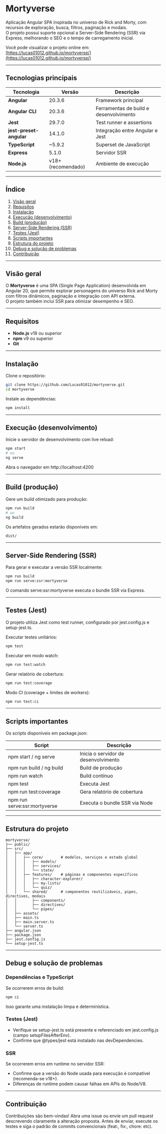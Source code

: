 
# Mortyverse

Aplicação Angular SPA inspirada no universo de Rick and Morty, com recursos de exploração, busca, filtros, paginação e modais.  
O projeto possui suporte opcional a Server-Side Rendering (SSR) via Express, melhorando o SEO e o tempo de carregamento inicial.

Você pode visualizar o projeto online em: [https://lucas01012.github.io/mortyverse/](https://lucas01012.github.io/mortyverse/)

---

## Tecnologias principais

| Tecnologia             | Versão         | Descrição                              |
|------------------------|---------------|----------------------------------------|
| **Angular**            | 20.3.6        | Framework principal                    |
| **Angular CLI**        | 20.3.6        | Ferramentas de build e desenvolvimento |
| **Jest**               | 29.7.0        | Test runner e assertions               |
| **jest-preset-angular**| 14.1.0        | Integração entre Angular e Jest        |
| **TypeScript**         | ~5.9.2        | Superset de JavaScript                 |
| **Express**            | 5.1.0         | Servidor SSR                           |
| **Node.js**            | v18+ (recomendado) | Ambiente de execução              |

---

## Índice

1. [Visão geral](#visão-geral)  
2. [Requisitos](#requisitos)  
3. [Instalação](#instalação)  
4. [Execução (desenvolvimento)](#execução-desenvolvimento)  
5. [Build (produção)](#build-produção)  
6. [Server-Side Rendering (SSR)](#server-side-rendering-ssr)  
7. [Testes (Jest)](#testes-jest)  
8. [Scripts importantes](#scripts-importantes)  
9. [Estrutura do projeto](#estrutura-do-projeto)  
10. [Debug e solução de problemas](#debug-e-solução-de-problemas)  
11. [Contribuição](#contribuição)

---

## Visão geral

O **Mortyverse** é uma SPA (Single Page Application) desenvolvida em Angular 20, que permite explorar personagens do universo Rick and Morty com filtros dinâmicos, paginação e integração com API externa.  
O projeto também inclui SSR para otimizar desempenho e SEO.

---

## Requisitos

- **Node.js** v18 ou superior  
- **npm** v9 ou superior  
- **Git**

---

## Instalação

Clone o repositório:

```bash
git clone https://github.com/Lucas01012/mortyverse.git
cd mortyverse
```

Instale as dependências:

```bash
npm install
```

---

## Execução (desenvolvimento)

Inicie o servidor de desenvolvimento com live reload:

```bash
npm start
# ou
ng serve
```

Abra o navegador em http://localhost:4200

---

## Build (produção)

Gere um build otimizado para produção:

```bash
npm run build
# ou
ng build
```

Os artefatos gerados estarão disponíveis em:

```
dist/
```

---

## Server-Side Rendering (SSR)

Para gerar e executar a versão SSR localmente:

```bash
npm run build
npm run serve:ssr:mortyverse
```

O comando serve:ssr:mortyverse executa o bundle SSR via Express.

---

## Testes (Jest)

O projeto utiliza Jest como test runner, configurado por jest.config.js e setup-jest.ts.

Executar testes unitários:
```bash
npm test
```

Executar em modo watch:
```bash
npm run test:watch
```

Gerar relatório de cobertura:
```bash
npm run test:coverage
```

Modo CI (coverage + limites de workers):
```bash
npm run test:ci
```

---

## Scripts importantes

Os scripts disponíveis em package.json:

| Script                        | Descrição                                 |
|-------------------------------|-------------------------------------------|
| npm start / ng serve          | Inicia o servidor de desenvolvimento      |
| npm run build / ng build      | Build de produção                         |
| npm run watch                 | Build contínuo                            |
| npm test                      | Executa Jest                              |
| npm run test:coverage         | Gera relatório de cobertura               |
| npm run serve:ssr:mortyverse  | Executa o bundle SSR via Node             |

---

## Estrutura do projeto

```
mortyverse/
├── public/
├── src/
│   ├── app/
│   │   ├── core/        # modelos, serviços e estado global
│   │   │   ├── models/
│   │   │   ├── services/
│   │   │   └── state/
│   │   ├── features/    # páginas e componentes específicos
│   │   │   ├── character-explorer/
│   │   │   ├── my-lists/
│   │   │   └── quiz/
│   │   └── shared/      # componentes reutilizáveis, pipes, directives, modais
│   │       ├── components/
│   │       ├── directives/
│   │       └── pipes/
│   ├── assets/
│   ├── main.ts
│   ├── main.server.ts
│   └── server.ts
├── angular.json
├── package.json
├── jest.config.js
└── setup-jest.ts
```

---

## Debug e solução de problemas

### Dependências e TypeScript
Se ocorrerem erros de build:
```bash
npm ci
```
Isso garante uma instalação limpa e determinística.

### Testes (Jest)
- Verifique se setup-jest.ts está presente e referenciado em jest.config.js (campo setupFilesAfterEnv).
- Confirme que @types/jest está instalado nas devDependencies.

### SSR
Se ocorrerem erros em runtime no servidor SSR:
- Confirme que a versão do Node usada para execução é compatível (recomenda-se v18+).
- Diferenças de runtime podem causar falhas em APIs do Node/V8.

---

## Contribuição

Contribuições são bem-vindas!
Abra uma issue ou envie um pull request descrevendo claramente a alteração proposta.
Antes de enviar, execute os testes e siga o padrão de commits convencionais (feat:, fix:, chore: etc).